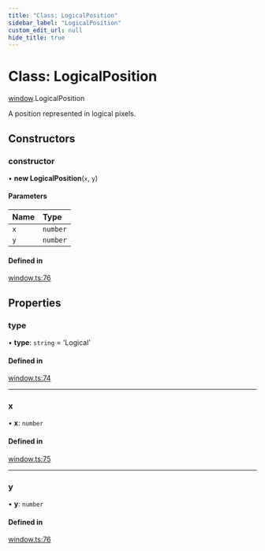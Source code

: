 ```yaml
---
title: "Class: LogicalPosition"
sidebar_label: "LogicalPosition"
custom_edit_url: null
hide_title: true
---
```


# Class: LogicalPosition

[window](../modules/window.md).LogicalPosition

A position represented in logical pixels.

## Constructors

### constructor

• **new LogicalPosition**(`x`, `y`)

#### Parameters

| Name | Type |
| :------ | :------ |
| `x` | `number` |
| `y` | `number` |

#### Defined in

[window.ts:76](https://github.com/tauri-apps/tauri/blob/01d4ada/tooling/api/src/window.ts#L76)

## Properties

### type

• **type**: `string` = 'Logical'

#### Defined in

[window.ts:74](https://github.com/tauri-apps/tauri/blob/01d4ada/tooling/api/src/window.ts#L74)

___

### x

• **x**: `number`

#### Defined in

[window.ts:75](https://github.com/tauri-apps/tauri/blob/01d4ada/tooling/api/src/window.ts#L75)

___

### y

• **y**: `number`

#### Defined in

[window.ts:76](https://github.com/tauri-apps/tauri/blob/01d4ada/tooling/api/src/window.ts#L76)
